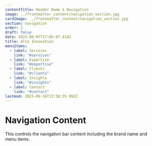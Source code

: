 ```yaml
---
contentTitle: Header Name & Navigation
image: ../frontmatter_content/navigation_section.jpg
cardImage: ../frontmatter_content/navigation_section.jpg
section: navigation
order: 1
draft: false
date: 2025-06-07T17:05:07.414Z
title: Alta Innovation
menuItems:
  - label: Services
    link: "#services"
  - label: Expertise
    link: "#expertise"
  - label: Clients
    link: "#clients"
  - label: Insights
    link: "#insights"
  - label: Contact
    link: "#contact"
lastmod: 2025-09-16T13:58:35.992Z
---
```


# Navigation Content

This controls the navigation bar content including the brand name and menu items.
